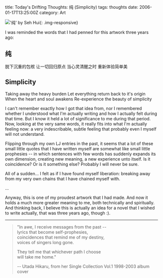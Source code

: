 title: Today's Drifting Thoughts: 纯 (Simplicity)
tags: thoughts
date: 2006-01-17T13:25:00Z
category: Art

!['纯' by Seh Hui](http://img.photobucket.com/albums/v95/seh_hui/artwork/simplicity_small.jpg){: .img-responsive}

I was reminded the words that I had penned for this artwork three years ago:

## 纯

脱下沉重的包袱
让一切回归原点
当心灵清醒之时
重新体验简单美

## Simplicity

Taking away the heavy burden
Let everything return back to it's origin
When the heart and soul awakens
Re-experience the beauty of simplicity

I can't remember exactly how I got that idea from, nor I remembered whether I understood what I'm actually writing and how I actually felt during that time. But I know it held a lot of significance to me during that period. Now, looking at the very same words, it really fits into what I'm actually feeling now: a very indescribable, subtle feeling that probably even I myself will not understand.

Flipping through my own LJ entries in the past, it seems that a lot of these small little quotes that I have written myself are somewhat like small little prophesies -- in which sentences with few words has suddenly expands its own dimension, creating new meaning, a new experience unto itself. Is it coincidence? Or is it something else? Probably I will never be sure.

All of a sudden… I felt as if I have found myself liberation: breaking away from my very own chains that I have chained myself with.

…

Anyway, this is one of my proudest artwork that I had made. And now it holds a much more greater meaning to me, both technically and spiritually. And thinking back, I believe this is actually an idea for a novel that I wished to write actually, that was three years ago, though :).

---

> "In awe, I receive messages from the past --  
>  lyrics that become self-prophesies,  
>  coincidences that remind me of my destiny,  
>  voices of singers long gone.
>
>  They tell me that whichever path I choose  
>  will take me home."
>
> -- Utada Hikaru, from her Single Collection Vol.1 1998-2003 album cover
